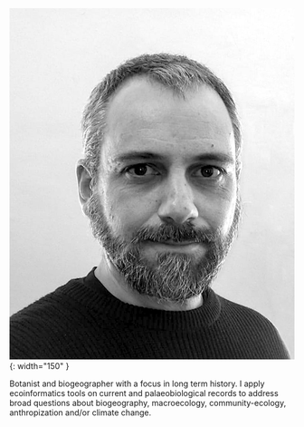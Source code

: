 ![DNL portrait](assets/img/portrait.png){: width="150" }

Botanist and biogeographer with a focus in long term history. I apply ecoinformatics tools on current and palaeobiological records to address broad questions about biogeography, macroecology, community-ecology, anthropization and/or climate change.